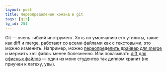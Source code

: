 ```yaml
---
layout: post
title: Переопределение команд в git
tags: [git]
tg_id: 254
---
```

Git — очень гибкий инструмент. Хоть по умолчанию его утилиты, такие как diff и merge, работают со всеми файлами как с текстовыми, это можно изменить. Например, можно [переопределить драйвер для merge](https://github.com/Praqma/git-merge-driver) и мержить xml файлы менее болезненно. Или показывать [diff для офисных файлов](https://www.onwebsecurity.com/configuration/diff-binary-files-docx-odt-pdf-with-git.html) — один из моих студентов так диплом хранит (не приучен к латеху, увы).

